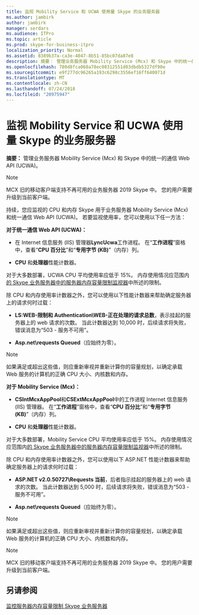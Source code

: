 ```yaml
---
title: 监视 Mobility Service 和 UCWA 使用量 Skype 的业务服务器
ms.author: jambirk
author: jambirk
manager: serdars
ms.audience: ITPro
ms.topic: article
ms.prod: skype-for-business-itpro
localization_priority: Normal
ms.assetid: 8389b37a-ca3e-4047-8b51-85bc07da87e8
description: 摘要： 管理业务服务器 Mobility Service (Mcx) 和 Skype 中的统一的通信 Web API (UCWA)。
ms.openlocfilehash: 780d8fca068a78ec08312551d03dbdb5327df90e
ms.sourcegitcommit: e9f277dc96265a193c6298c3556ef16ff640071d
ms.translationtype: MT
ms.contentlocale: zh-CN
ms.lasthandoff: 07/24/2018
ms.locfileid: "20975947"
---
```

# <a name="monitor-mobility-service-and-ucwa-usage-in-skype-for-business-server"></a>监视 Mobility Service 和 UCWA 使用量 Skype 的业务服务器
 
**摘要：** 管理业务服务器 Mobility Service (Mcx) 和 Skype 中的统一的通信 Web API (UCWA)。

> [!NOTE]
> MCX 旧的移动客户端支持不再可用的业务服务器 2019 Skype 中。 您的用户需要升级到当前客户端。
  
持续，您应监视的 CPU 和内存 Skype 用于业务服务器 Mobility Service (Mcx) 和统一通信 Web API (UCWA)。 若要监视使用率，您可以使用以下任一方法：
  
 **对于统一通信 Web API (UCWA)：**
  
- 在 Internet 信息服务 (IIS) 管理器**LyncUcwa**工作进程。 在“**工作进程**”窗格中，查看“**CPU 百分比**”和“**专用字节 (KB)**”（内存）列。
    
- **CPU** 和**处理器**性能计数器。
    
对于大多数部署，UCWA CPU 平均使用率应低于 15%。 内存使用情况应范围内[的 Skype 业务服务器中的服务器内存容量限制监视器](server-memory-capacity-limits.md)中所述的限制。
  
除 CPU 和内存使用率计数器之外，您可以使用以下性能计数器来帮助确定服务器上的请求何时过载：
  
- **LS:WEB-限制和 Authentication\WEB-正在处理的请求总数**，表示挂起的服务器上的 web 请求的次数。 当此计数器达到 10,000 时，后续请求将失败，错误消息为“503 - 服务不可用”。
    
- **Asp.net\requests Queued**（应始终为零）。
    
> [!NOTE]
> 如果满足或超出这些值，则应重新审视并重新计算你的容量规划，以确定承载 Web 服务的计算机的正确 CPU 大小、内核数和内存。 
  
 **对于 Mobility Service (Mcx)：**
  
- **CSIntMcxAppPool**和**CSExtMcxAppPool**中的工作进程 Internet 信息服务 (IIS) 管理器。 在“**工作进程**”窗格中，查看“**CPU 百分比**”和“**专用字节 (KB)**”（内存）列。
    
- **CPU** 和**处理器**性能计数器。
    
对于大多数部署，Mobility Service CPU 平均使用率应低于 15%。 内存使用情况应范围内[的 Skype 业务服务器中的服务器内存容量限制监视器](server-memory-capacity-limits.md)中所述的限制。
  
除 CPU 和内存使用率计数器之外，您可以使用以下 ASP.NET 性能计数器来帮助确定服务器上的请求何时过载：
  
- **ASP.NET v2.0.50727\Requests 当前**，后者指示挂起的服务器上的 web 请求的次数。 当此计数器达到 5,000 时，后续请求将失败，错误消息为“503 - 服务不可用”。
    
- **Asp.net\requests Queued**（应始终为零）。
    
> [!NOTE]
> 如果满足或超出这些值，则应重新审视并重新计算你的容量规划，以确定承载 Web 服务的计算机的正确 CPU 大小、内核数和内存。 

> [!NOTE]
> MCX 旧的移动客户端支持不再可用的业务服务器 2019 Skype 中。 您的用户需要升级到当前客户端。
  
## <a name="see-also"></a>另请参阅

[监控服务器内存容量限制 Skype 业务服务器](server-memory-capacity-limits.md)